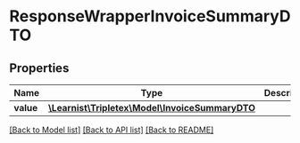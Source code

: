 # ResponseWrapperInvoiceSummaryDTO

## Properties
Name | Type | Description | Notes
------------ | ------------- | ------------- | -------------
**value** | [**\Learnist\Tripletex\Model\InvoiceSummaryDTO**](InvoiceSummaryDTO.md) |  | [optional] 

[[Back to Model list]](../../README.md#documentation-for-models) [[Back to API list]](../../README.md#documentation-for-api-endpoints) [[Back to README]](../../README.md)

